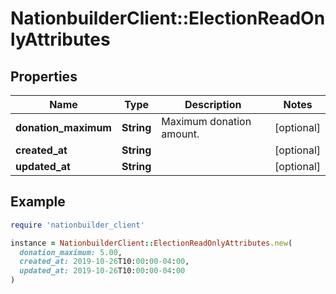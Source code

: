 # NationbuilderClient::ElectionReadOnlyAttributes

## Properties

| Name | Type | Description | Notes |
| ---- | ---- | ----------- | ----- |
| **donation_maximum** | **String** | Maximum donation amount. | [optional] |
| **created_at** | **String** |  | [optional] |
| **updated_at** | **String** |  | [optional] |

## Example

```ruby
require 'nationbuilder_client'

instance = NationbuilderClient::ElectionReadOnlyAttributes.new(
  donation_maximum: 5.00,
  created_at: 2019-10-26T10:00:00-04:00,
  updated_at: 2019-10-26T10:00:00-04:00
)
```

